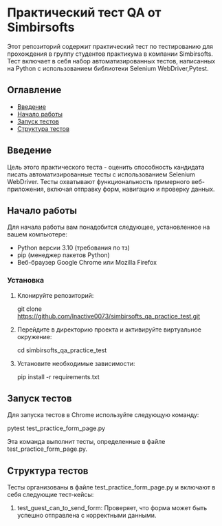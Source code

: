 # Практический тест QA от Simbirsofts

Этот репозиторий содержит практический тест по тестированию для прохождения в группу студентов практикума в компании Simbirsofts. Тест включает в себя набор автоматизированных тестов, написанных на Python с использованием библиотеки Selenium WebDriver,Pytest.

## Оглавление

- [Введение](#введение)
- [Начало работы](#начало-работы)
- [Запуск тестов](#запуск-тестов)
- [Структура тестов](#структура-тестов)

## Введение

Цель этого практического теста - оценить способность кандидата писать автоматизированные тесты с использованием Selenium WebDriver. Тесты охватывают функциональность примерного веб-приложения, включая отправку форм, навигацию и проверку данных.

## Начало работы

Для начала работы вам понадобится следующее, установленное на вашем компьютере:

- Python версии 3.10 (требования по тз)
- pip (менеджер пакетов Python)
- Веб-браузер Google Chrome или Mozilla Firefox

### Установка

1. Клонируйте репозиторий:

   git clone https://github.com/Inactive0073/simbirsofts_qa_practice_test.git

2. Перейдите в директорию проекта и активируйте виртуальное окружение:

   cd simbirsofts_qa_practice_test

3. Установите необходимые зависимости:

   pip install -r requirements.txt

## Запуск тестов

Для запуска тестов в Chrome используйте следующую команду:

pytest test_practice_form_page.py

Эта команда выполнит тесты, определенные в файле test_practice_form_page.py. 


## Структура тестов

Тесты организованы в файле test_practice_form_page.py и включают в себя следующие тест-кейсы:

1. test_guest_can_to_send_form: Проверяет, что форма может быть успешно отправлена с корректными данными.

